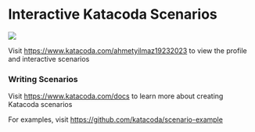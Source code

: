 # Interactive Katacoda Scenarios

[![](http://shields.katacoda.com/katacoda/ahmetyilmaz19232023/count.svg)](https://www.katacoda.com/ahmetyilmaz19232023 "Get your profile on Katacoda.com")

Visit https://www.katacoda.com/ahmetyilmaz19232023 to view the profile and interactive scenarios

### Writing Scenarios
Visit https://www.katacoda.com/docs to learn more about creating Katacoda scenarios

For examples, visit https://github.com/katacoda/scenario-example
